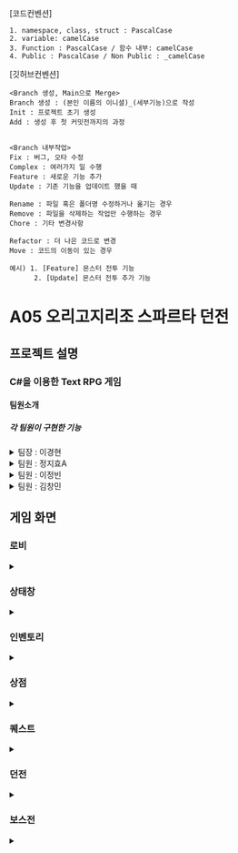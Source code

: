 [코드컨벤션]

	1. namespace, class, struct : PascalCase
	2. variable: camelCase
	3. Function : PascalCase / 함수 내부: camelCase
	4. Public : PascalCase / Non Public : _camelCase


[깃허브컨벤션]

	<Branch 생성, Main으로 Merge>
	Branch 생성 : (본인 이름의 이니셜)_(세부기능)으로 작성
	Init : 프로젝트 초기 생성
	Add : 생성 후 첫 커밋전까지의 과정
	
	
	<Branch 내부작업>
	Fix : 버그, 오타 수정
	Complex : 여러가지 일 수행
	Feature : 새로운 기능 추가
	Update : 기존 기능을 업데이트 했을 때

	Rename : 파일 혹은 폴더명 수정하거나 옮기는 경우
	Remove : 파일을 삭제하는 작업만 수행하는 경우
	Chore : 기타 변경사항

	Refactor : 더 나은 코드로 변경
	Move : 코드의 이동이 있는 경우

	예시) 1. [Feature] 몬스터 전투 기능
		  2. [Update] 몬스터 전투 추가 기능

	
# A05 오리고지리조 스파르타 던전

## 프로젝트 설명
### C#을 이용한 Text RPG 게임
#### 팀원소개
##### 각 팀원이 구현한 기능

<details><summary>팀장 : 이경현</summary>

- 구현기능
  - 레벨업 기능
  - 보상 추가
  - 아이템 적용
  - 상점 기능

</details>

<details><summary>팀원 : 정지효A</summary>

- 캐릭터 생성 기능
- 직업 선택 기능
- 게임 저장하기

</details>

<details><summary>팀원 : 이정빈</summary>

- 몬스터 종류 및 보스 추가
- 퀘스트 기능
- 퀘스트 선택과 완료 기능

</details>

<details><summary>팀원 : 김창민</summary>

- 스킬 기능
- 전투 기능
- 보스 스테이지

</details>

## 게임 화면
### 로비
<details><summary></summary>

![인트로 메인화면2](https://github.com/amor1523/-A05-SpartaDungeonTextRpg/assets/167047045/beaebcff-fa1b-4483-bff6-4e294a4a8b70)

<details><summary>코드 보기</summary>

```csharp
public void MainMenu()
{
    Console.Clear();
    Console.WriteLine("스파르타 던전에 오신 여러분 환영합니다.");
    Console.WriteLine("이제 전투를 시작할 수 있습니다.\n");
    Console.WriteLine("1. 상태보기");
    if (player.Level >= 1 && player.Level <= 4)
        Console.WriteLine($"2. 전투시작 (현재 진행 : {player.Level} Stage)");
    else
    {
        Console.Write($"2. 전투시작 ");
        ConsoleUtility.PrintTextHighlights(ConsoleColor.Red, "", "(현재 진행 : 보스 Stage!!)");
    }
    Console.WriteLine("3. 인벤토리");
    Console.WriteLine("4. 상점");
    Console.WriteLine("5. 물약사용");
    Console.WriteLine("6. 퀘스트");
    Console.WriteLine("7. 게임종료");
    Console.WriteLine();
    Console.WriteLine();
    Console.WriteLine("0. 저장하기");
    Console.WriteLine();

    int input = ConsoleUtility.PromptMenuChoice(0, 7);
    switch (input)
    {
        case 0:
            JsonSerialize.SaveData(player, item, potion, quest);
            break;
        case 1:
            StatusMenu();
            break;

        case 2:
            battle = new Battle(player, monsters, this, skill, potion);
            battle.BattleMenu();
            break;

        case 3:
            item.Inventory();
            break;

        case 4:
            item.Shop();
            break;
        case 5:
            potion.PotionInventory();
            break;
        case 6:
            quest.QuestList(player, Quest.questData);
            break;
        case 7:
            GamePlay = false;
            Console.WriteLine("\n게임을 종료합니다.");
            break;
    }
}
```

</details>
</details>

### 상태창
<details><summary></summary>

![A05_TextRPG (5)](https://github.com/amor1523/-A05-SpartaDungeonTextRpg/assets/167047045/166b1b57-f304-47fc-a267-99c8a241009f)
<details><summary>코드 보기</summary>

```csharp
    public void StatusMenu()
    {
        player.Atk = player.NonEquipAtk;
        player.Def = player.NonEquipDef;

        bool flagEquipArmor = false;
        bool flagEquipWeapon = false;

        int equipArmorPower = 0;
        int equipWeaponPower = 0;

        int equipAtk = 0;
        int equipDef = 0;

        Console.Clear();
        ConsoleUtility.ShowTitle("[상태보기]");
        Console.WriteLine("캐릭터의 정보를 표시합니다.\n");
        Console.WriteLine($"Lv. {player.Level}");
        Console.WriteLine($"{player.Name} ({dict[player.Job]})");

        if (Item.InventoryIndex.Count != 0)
        {
            foreach (var equip in Item.InventoryIndex)
            {
                if (equip.FlagEquip)
                {
                    if (equip.AttackPower != 0)
                    {
                        flagEquipWeapon = true;
                        equipWeaponPower += equip.AttackPower;
                    }
                    if (equip.DefensivePower != 0)
                    {
                        flagEquipArmor = true;
                        equipArmorPower += equip.DefensivePower;
                    }
                }
            }
            equipAtk = player.Atk + equipWeaponPower;
            equipDef = player.Def + equipArmorPower;
        }

        if (!flagEquipWeapon)
        {
            Console.Write(ConsoleUtility.PadRightForMixedText("공격력", 10));
            Console.WriteLine($" : {player.Atk}");
        }
        else
        {
            Console.Write(ConsoleUtility.PadRightForMixedText("공격력", 10));
            Console.WriteLine($" : {player.Atk} (+{equipWeaponPower})");
        }
        if (!flagEquipArmor)
        {
            Console.Write(ConsoleUtility.PadRightForMixedText("방어력", 10));
            Console.WriteLine($" : {player.Def}");
        }
        else
        {
            Console.Write(ConsoleUtility.PadRightForMixedText("방어력", 10));
            Console.WriteLine($" : {player.Def} (+{equipArmorPower})");
        }

        Console.Write(ConsoleUtility.PadRightForMixedText("HP / MAXHP", 10));
        Console.WriteLine($" : {player.Hp} / {player.MaxHp}");

        Console.Write(ConsoleUtility.PadRightForMixedText("MP / MAXMP", 10));
        Console.WriteLine($" : {player.Mp} / {player.MaxMp}");

        Console.Write(ConsoleUtility.PadRightForMixedText("Gold", 10));
        Console.WriteLine($" : {player.Gold} G");

        Console.Write(ConsoleUtility.PadRightForMixedText("Exp", 10));
        Console.WriteLine($" : {player.Exp}");

        if (player.Level < 5)
            Console.WriteLine($"LevelUp까지 남은 Exp -> {player.LevelUpExp - player.Exp}\n");

        Console.WriteLine("0. 나가기\n");

        if (equipAtk > 0)
            player.Atk = equipAtk;
        else
            player.Atk = player.NonEquipAtk;
        if (equipDef > 0)
            player.Def = equipDef;
        else
            player.Def = player.NonEquipDef;

        int input = ConsoleUtility.PromptMenuChoice(0, 0);
        switch (input)
        {
            case 0:
                return;
        }
    }
}
```

</details>
</details>

### 인벤토리
<details><summary></summary>

![A05_TextRPG (1) (1)](https://github.com/amor1523/-A05-SpartaDungeonTextRpg/assets/167047045/f719d48f-0e64-42d2-b664-950ee774637a)

![A05_TextRPG (4)](https://github.com/amor1523/-A05-SpartaDungeonTextRpg/assets/167047045/3b579c60-8dac-4bb9-86f4-82783d3d6e48)

</details>

### 상점
<details><summary></summary>

![A05_TextRPG (4) (1)](https://github.com/amor1523/-A05-SpartaDungeonTextRpg/assets/167047045/d247094e-3574-4a65-b3c9-d8e92c2a2ad3)

</details>

### 퀘스트
<details><summary></summary>

![A05_TextRPG (2) (1)](https://github.com/amor1523/-A05-SpartaDungeonTextRpg/assets/167047045/baf088f1-a4cf-469b-88e8-d3d3f140e8ff)

</details>

### 던전
<details><summary></summary>

![A05_TextRPG (3) (1)](https://github.com/amor1523/-A05-SpartaDungeonTextRpg/assets/167047045/d03f8f76-7af4-4372-8f11-cb0a980175fb)

![A05_TextRPG (1) (1)](https://github.com/amor1523/-A05-SpartaDungeonTextRpg/assets/167047045/196a735d-9002-40f9-b571-f77472efd968)

</details>

### 보스전
<details><summary></summary>

![A05_TextRPG (2) (1)](https://github.com/amor1523/-A05-SpartaDungeonTextRpg/assets/167047045/c54b1cf8-9619-43a6-aed4-f469818ce5f5)

![A05_TextRPG (3) (1)](https://github.com/amor1523/-A05-SpartaDungeonTextRpg/assets/167047045/b3961af2-6308-47b9-bc76-056eed6572bf)

</details>
